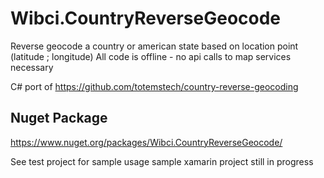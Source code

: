 # Wibci.CountryReverseGeocode
Reverse geocode a country or american state based on location point (latitude ; longitude)
All code is offline - no api calls to map services necessary

C# port of https://github.com/totemstech/country-reverse-geocoding

## Nuget Package
https://www.nuget.org/packages/Wibci.CountryReverseGeocode/

See test project for sample usage
sample xamarin project still in progress
